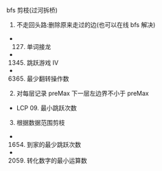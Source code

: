 bfs 剪枝(过河拆桥)

1. 不走回头路:删除原来走过的边(也可以在线 bfs 解决)

- 127. 单词接龙
- 1345. 跳跃游戏 IV
- 6365. 最少翻转操作数

2. 对每层记录 preMax 下一层左边界不小于 preMax

- LCP 09. 最小跳跃次数

3. 根据数据范围剪枝

- 1654. 到家的最少跳跃次数
- 2059. 转化数字的最小运算数
